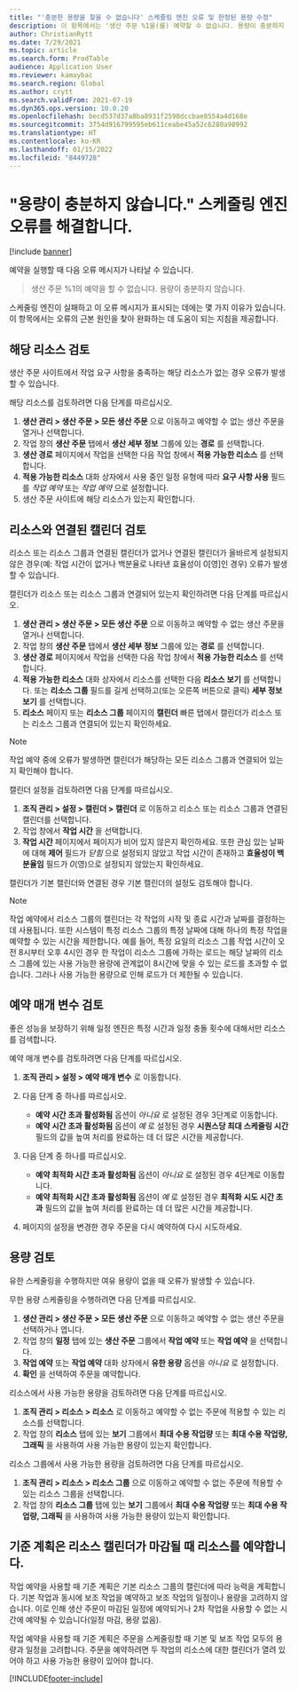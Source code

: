 ```yaml
---
title: "'충분한 용량을 찾을 수 없습니다' 스케줄링 엔진 오류 및 한정된 용량 수정"
description: 이 항목에서는 '생산 주문 %1을(를) 예약할 수 없습니다. 용량이 충분하지 않습니다' 스케줄링 엔진 오류에 대한 이유와 해결에 대한 정보를 제공합니다.
author: ChristianRytt
ms.date: 7/29/2021
ms.topic: article
ms.search.form: ProdTable
audience: Application User
ms.reviewer: kamaybac
ms.search.region: Global
ms.author: crytt
ms.search.validFrom: 2021-07-19
ms.dyn365.ops.version: 10.0.20
ms.openlocfilehash: becd537d37a8ba8931f2598dccbae8554a4d168e
ms.sourcegitcommit: 3754d916799595eb611ceabe45a52c6280a98992
ms.translationtype: HT
ms.contentlocale: ko-KR
ms.lasthandoff: 01/15/2022
ms.locfileid: "8449728"
---
```

# <a name="fix-the-not-enough-capacity-could-be-found-scheduling-engine-error"></a>"용량이 충분하지 않습니다." 스케줄링 엔진 오류를 해결합니다.

[!include [banner](../includes/banner.md)]

예약을 실행할 때 다음 오류 메시지가 나타날 수 있습니다.

> 생산 주문 %1의 예약을 할 수 없습니다. 용량이 충분하지 않습니다.

스케줄링 엔진이 실패하고 이 오류 메시지가 표시되는 데에는 몇 가지 이유가 있습니다. 이 항목에서는 오류의 근본 원인을 찾아 완화하는 데 도움이 되는 지침을 제공합니다.

## <a name="review-the-applicable-resources"></a>해당 리소스 검토

생산 주문 사이트에서 작업 요구 사항을 충족하는 해당 리소스가 없는 경우 오류가 발생할 수 있습니다.

해당 리소스를 검토하려면 다음 단계를 따르십시오.

1. **생산 관리 \> 생산 주문 \> 모든 생산 주문** 으로 이동하고 예약할 수 없는 생산 주문을 열거나 선택합니다.
1. 작업 창의 **생산 주문** 탭에서 **생산 세부 정보** 그룹에 있는 **경로** 를 선택합니다.
1. **생산 경로** 페이지에서 작업을 선택한 다음 작업 창에서 **적용 가능한 리소스** 를 선택합니다.
1. **적용 가능한 리소스** 대화 상자에서 사용 중인 일정 유형에 따라 **요구 사항 사용** 필드를 *작업 예약* 또는 *작업 예약* 으로 설정합니다.
1. 생산 주문 사이트에 해당 리소스가 있는지 확인합니다.

## <a name="review-the-calendars-that-are-associated-with-resources"></a>리소스와 연결된 캘린더 검토

리소스 또는 리소스 그룹과 연결된 캘린더가 없거나 연결된 캘린더가 올바르게 설정되지 않은 경우(예: 작업 시간이 없거나 백분율로 나타낸 효율성이 0\[영\]인 경우) 오류가 발생할 수 있습니다.

캘린더가 리소스 또는 리소스 그룹과 연결되어 있는지 확인하려면 다음 단계를 따르십시오.

1. **생산 관리 \> 생산 주문 \> 모든 생산 주문** 으로 이동하고 예약할 수 없는 생산 주문을 열거나 선택합니다.
1. 작업 창의 **생산 주문** 탭에서 **생산 세부 정보** 그룹에 있는 **경로** 를 선택합니다.
1. **생산 경로** 페이지에서 작업을 선택한 다음 작업 창에서 **적용 가능한 리소스** 를 선택합니다.
1. **적용 가능한 리소스** 대화 상자에서 리소스를 선택한 다음 **리소스 보기** 를 선택합니다. 또는 **리소스 그룹** 필드를 길게 선택하고(또는 오른쪽 버튼으로 클릭) **세부 정보 보기** 를 선택합니다.
1. **리소스** 페이지 또는 **리소스 그룹** 페이지의 **캘린더** 빠른 탭에서 캘린더가 리소스 또는 리소스 그룹과 연결되어 있는지 확인하세요.

> [!NOTE]
> 작업 예약 중에 오류가 발생하면 캘린더가 해당하는 모든 리소스 그룹과 연결되어 있는지 확인해야 합니다.

캘린더 설정을 검토하려면 다음 단계를 따르십시오.

1. **조직 관리 \> 설정 \> 캘린더 \> 캘린더** 로 이동하고 리소스 또는 리소스 그룹과 연결된 캘린더를 선택합니다.
1. 작업 창에서 **작업 시간** 을 선택합니다.
1. **작업 시간** 페이지에서 페이지가 비어 있지 않은지 확인하세요. 또한 관심 있는 날짜에 대해 **제어** 필드가 *닫힘* 으로 설정되지 않았고 작업 시간이 존재하고 **효율성이 백분율임** 필드가 *0*(영)으로 설정되지 않았는지 확인하세요.

캘린더가 기본 캘린더와 연결된 경우 기본 캘린더의 설정도 검토해야 합니다.

> [!NOTE]
> 작업 예약에서 리소스 그룹의 캘린더는 각 작업의 시작 및 종료 시간과 날짜를 결정하는 데 사용됩니다. 또한 시스템이 특정 리소스 그룹의 특정 날짜에 대해 하나의 특정 작업을 예약할 수 있는 시간을 제한합니다. 예를 들어, 특정 요일의 리소스 그룹 작업 시간이 오전 8시부터 오후 4시인 경우 한 작업이 리소스 그룹에 가하는 로드는 해당 날짜의 리소스 그룹에 있는 사용 가능한 용량에 관계없이 8시간에 맞을 수 있는 로드를 초과할 수 없습니다. 그러나 사용 가능한 용량으로 인해 로드가 더 제한될 수 있습니다.

## <a name="review-the-scheduling-parameters"></a>예약 매개 변수 검토

좋은 성능을 보장하기 위해 일정 엔진은 특정 시간과 일정 충돌 횟수에 대해서만 리소스를 검색합니다.

예약 매개 변수를 검토하려면 다음 단계를 따르십시오.

1. **조직 관리 \> 설정 \> 예약 매개 변수** 로 이동합니다.
1. 다음 단계 중 하나를 따르십시오.

    - **예약 시간 초과 활성화됨** 옵션이 *아니요* 로 설정된 경우 3단계로 이동합니다.
    - **예약 시간 초과 활성화됨** 옵션이 *예* 로 설정된 경우 **시퀀스당 최대 스케줄링 시간** 필드의 값을 높여 처리를 완료하는 데 더 많은 시간을 제공합니다.

1. 다음 단계 중 하나를 따르십시오.

    - **예약 최적화 시간 초과 활성화됨** 옵션이 *아니요* 로 설정된 경우 4단계로 이동합니다.
    - **예약 최적화 시간 초과 활성화됨** 옵션이 *예* 로 설정된 경우 **최적화 시도 시간 초과** 필드의 값을 높여 처리를 완료하는 데 더 많은 시간을 제공합니다.

1. 페이지의 설정을 변경한 경우 주문을 다시 예약하여 다시 시도하세요.

## <a name="review-capacity"></a>용량 검토

유한 스케줄링을 수행하지만 여유 용량이 없을 때 오류가 발생할 수 있습니다.

무한 용량 스케줄링을 수행하려면 다음 단계를 따르십시오.

1. **생산 관리 \> 생산 주문 \> 모든 생산 주문** 으로 이동하고 예약할 수 없는 생산 주문을 선택하거나 엽니다.
1. 작업 창의 **일정** 탭에 있는 **생산 주문** 그룹에서 **작업 예약** 또는 **작업 예약** 을 선택합니다.
1. **작업 예약** 또는 **작업 예약** 대화 상자에서 **유한 용량** 옵션을 *아니요* 로 설정합니다.
1. **확인** 을 선택하여 주문을 예약합니다.

리소스에서 사용 가능한 용량을 검토하려면 다음 단계를 따르십시오.

1. **조직 관리 \> 리소스 \> 리소스** 로 이동하고 예약할 수 없는 주문에 적용할 수 있는 리소스를 선택합니다.
1. 작업 창의 **리소스** 탭에 있는 **보기** 그룹에서 **최대 수용 작업량** 또는 **최대 수용 작업량, 그래픽** 을 사용하여 사용 가능한 용량이 있는지 확인합니다.

리소스 그룹에서 사용 가능한 용량을 검토하려면 다음 단계를 따르십시오.

1. **조직 관리 \> 리소스 \> 리소스 그룹** 으로 이동하고 예약할 수 없는 주문에 적용할 수 있는 리소스 그룹을 선택합니다.
1. 작업 창의 **리소스 그룹** 탭에 있는 **보기** 그룹에서 **최대 수용 작업량** 또는 **최대 수용 작업량, 그래픽** 을 사용하여 사용 가능한 용량이 있는지 확인합니다.

## <a name="master-planning-books-a-resource-when-the-resource-calendar-is-closed"></a>기준 계획은 리소스 캘린더가 마감될 때 리소스를 예약합니다.

작업 예약을 사용할 때 기준 계획은 기본 리소스 그룹의 캘린더에 따라 능력을 계획합니다. 기본 작업과 동시에 보조 작업을 예약하고 보조 작업의 일정이나 용량을 고려하지 않습니다. 이로 인해 생산 주문이 마감된 일정에 예약되거나 2차 작업을 사용할 수 없는 시간에 예약될 수 있습니다(일정 마감, 용량 없음).

작업 예약을 사용할 때 기준 계획은 주문을 스케줄링할 때 기본 및 보조 작업 모두의 용량과 일정을 고려합니다. 주문을 예약하려면 두 작업의 리소스에 대한 캘린더가 열려 있어야 하고 사용 가능한 용량이 있어야 합니다.

[!INCLUDE[footer-include](../../includes/footer-banner.md)]

